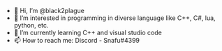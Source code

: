 - 👋 Hi, I’m @black2plague
- 👀 I’m interested in programming in diverse language like C++, C#, lua, python, etc.
- 🌱 I’m currently learning C++ and visual studio code
- 📫 How to reach me: Discord - Snafu#4399

<!---
black2plague/black2plague is a ✨ special ✨ repository because its `README.md` (this file) appears on your GitHub profile.
You can click the Preview link to take a look at your changes.
--->

